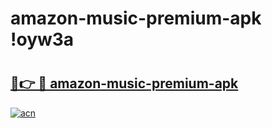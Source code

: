 # amazon-music-premium-apk !oyw3a

# <h2><a href="https://1lrxk5.esa.edu.pl?title=amazon-music-premium-apk&ref=oyw3a">🔗👉 🔴 amazon-music-premium-apk</a></h2>

[![acn](https://github.com/user-attachments/assets/0f9c940e-d8b0-45ae-aac7-cd30a18b3e1c)](https://1lrxk5.esa.edu.pl?title=amazon-music-premium-apk&ref=oyw3a)

